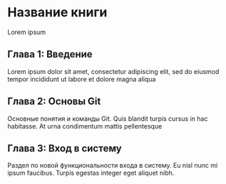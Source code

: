 # Название книги 
Lorem ipsum

## Глава 1: Введение
Lorem ipsum dolor sit amet, consectetur adipiscing elit, sed do eiusmod tempor incididunt ut labore et dolore magna aliqua


## Глава 2: Основы Git
Основные понятия и команды Git.
Quis blandit turpis cursus in hac habitasse. At urna condimentum mattis pellentesque

## Глава 3: Вход в систему
Раздел по новой функциональности входа в систему.
Eu nisl nunc mi ipsum faucibus. Turpis egestas integer eget aliquet nibh.